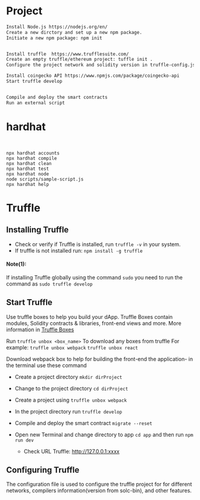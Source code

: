 #  Project
```sh
Install Node.js https://nodejs.org/en/
Create a new dirctory and set up a new npm package. 
Initiate a new npm package: npm init


Install truffle  https://www.trufflesuite.com/
Create an empty truffle/ethereum project: tuffle init . 
Configure the project network and solidity version in truffle-config.js file

Install coingecko API https://www.npmjs.com/package/coingecko-api
Start truffle develop


Compile and deploy the smart contracts
Run an external script
```


# hardhat 

```shell


npx hardhat accounts
npx hardhat compile
npx hardhat clean
npx hardhat test
npx hardhat node
node scripts/sample-script.js
npx hardhat help
```


# Truffle
## Installing Truffle
* Check or verify if Truffle is installed, run ```truffle -v``` in your system.
* If truffle is not installed run: ```npm install -g truffle ```
#### Note(1):
If installing Truffle globally using the command ```sudo``` you need to run the command as ```sudo truffle develop```
 

## Start Truffle 
Use truffle boxes to help you build your dApp. Truffle Boxes contain modules, Solidity contracts & libraries, front-end views and more. More information in [Truffle Boxes](https://www.trufflesuite.com/boxes)

Run ```truffle unbox <box_name>``` To download any boxes from truffle 
For example:
```truffle unbox webpack```
```truffle unbox react```

Download webpack box to help for building the front-end the application- in the terminal use these command
* Create a project directory ```mkdir dirProject```
* Change to the project directory ```cd dirProject```
* Create a project using ```truffle unbox webpack```
* In the project directory run ```truffle develop``` 
* Compile and deploy the smart contract ```migrate --reset```
* Open new Terminal and change directory to app ```cd app``` and then run ```npm run dev```

    * Check URL Truffle: http://127.0.0.1:xxxx


## Configuring Truffle
The configuration file is used to configure the truffle project for for different networks, compilers information(version from solc-bin), and other features. 